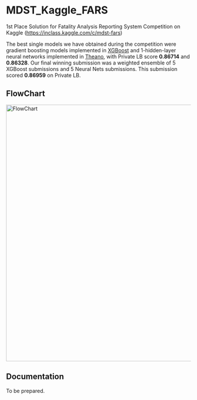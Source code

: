 
# MDST_Kaggle_FARS

1st Place Solution for Fatality Analysis Reporting System Competition on Kaggle (https://inclass.kaggle.com/c/mdst-fars)

The best single models we have obtained during the competition were gradient boosting models implemented in [XGBoost](https://github.com/dmlc/xgboost) and 1-hidden-layer neural networks implemented in [Theano](https://github.com/Theano/Theano), with Private LB score **0.86714** and **0.86328**. Our final winning submission was a weighted ensemble of 5 XGBoost submissions and 5 Neural Nets submissions. This submission scored **0.86959** on Private LB.

## FlowChart

<img src="./Doc/FlowChart.jpg" alt="FlowChart" align="center" width="700px"/>


## Documentation

To be prepared.
